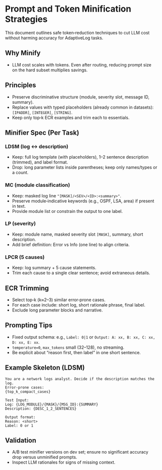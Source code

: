 # Prompt and Token Minification Strategies

This document outlines safe token‑reduction techniques to cut LLM cost without harming accuracy for AdaptiveLog tasks.

## Why Minify

- LLM cost scales with tokens. Even after routing, reducing prompt size on the hard subset multiplies savings.

## Principles

- Preserve discriminative structure (module, severity slot, message ID, summary).
- Replace values with typed placeholders (already common in datasets): `[IPADDR]`, `[INTEGER]`, `[STRING]`.
- Keep only top‑k ECR examples and trim each to essentials.

## Minifier Spec (Per Task)

### LDSM (log ↔ description)
- Keep: full log template (with placeholders), 1–2 sentence description (trimmed), and label format.
- Drop: long parameter lists inside parentheses; keep only names/types or a count.

### MC (module classification)
- Keep: masked log line `"[MASK]/<SEV>/<ID>:<summary>"`.
- Preserve module‑indicative keywords (e.g., OSPF, LSA, area) if present in text.
- Provide module list or constrain the output to one label.

### LP (severity)
- Keep: module name, masked severity slot `[MASK]`, summary, short description.
- Add brief definition: Error vs Info (one line) to align criteria.

### LPCR (5 causes)
- Keep: log summary + 5 cause statements.
- Trim each cause to a single clear sentence; avoid extraneous details.

## ECR Trimming

- Select top‑k (k≈2–3) similar error‑prone cases.
- For each case include: short log, short rationale phrase, final label.
- Exclude long parameter blocks and narrative.

## Prompting Tips

- Fixed output schema: e.g., `Label: 0|1` or `Output: A: xx, B: xx, C: xx, D: xx, E: xx`.
- `temperature=0`, `max_tokens` small (32–128), no streaming.
- Be explicit about “reason first, then label” in one short sentence.

## Example Skeleton (LDSM)

```
You are a network logs analyst. Decide if the description matches the log.
Error‑prone cases:
{top_k_compact_cases}

Test Input:
Log: {LOG_MODULE}/{MASK}/{MSG_ID}:{SUMMARY}
Description: {DESC_1_2_SENTENCES}

Output format:
Reason: <short>
Label: 0 or 1
```

## Validation

- A/B test minifier versions on dev set; ensure no significant accuracy drop versus unminified prompts.
- Inspect LLM rationales for signs of missing context.


